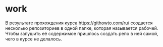 # work
В результате прохождения курса https://githowto.com/ru/ создается несколько репозиториев в одной папке, которая называется рабочей.
Чтобы запушить её содержимое пришлось создать репо в ней самой, чего в курсе не делалось. 
